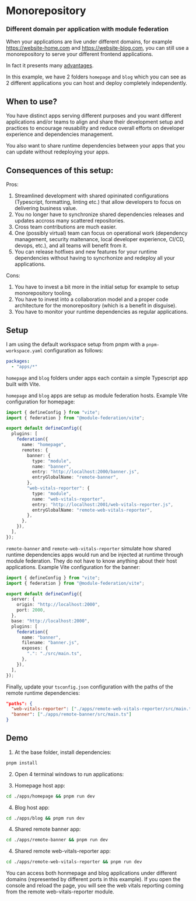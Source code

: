 # Monorepository

### Different domain per application with module federation

When your applications are live under different domains, for example https://website-home.com and https://website-blog.com, you can still use a monorepository to serve your different frontend applications.

In fact it presents many [advantages](https://www.simplefrontend.dev/blog/why-a-frontend-monorepo/).

In this example, we have 2 folders `homepage` and `blog` which you can see as 2 different applications you can host and deploy completely independently.

## When to use?

You have distinct apps serving different purposes and you want different applications and/or teams to align and share their development setup and practices to encourage reusability and reduce overall efforts on developer experience and dependencies management.

You also want to share runtime dependencies between your apps that you can update without redeploying your apps.

## Consequences of this setup:

Pros:

1. Streamlined development with shared opininated configurations (Typescript, formatting, linting etc.) that allow developers to focus on delivering business value.
1. You no longer have to synchronize shared dependencies releases and updates accross many scattered repositories.
1. Cross team contributions are much easier.
1. One (possibly virtual) team can focus on operational work (dependency management, security maitenance, local developer experience, CI/CD, devops, etc.), and all teams will benefit from it.
1. You can release hotfixes and new features for your runtime dependencies without having to syncrhonize and redeploy all your applications.

Cons:

1. You have to invest a bit more in the initial setup for example to setup monorepository tooling.
1. You have to invest into a collaboration model and a proper code architecture for the monorepository (which is a benefit in disguise).
1. You have to monitor your runtime dependencies as regular applications.

## Setup

I am using the default workspace setup from pnpm with a `pnpm-workspace.yaml` configuration as follows:

```yaml
packages:
  - "apps/*"
```

`homepage` and `blog` folders under apps each contain a simple Typescript app built with Vite.

`homepage` and `blog` apps are setup as module federation hosts. Example Vite configuration for homepage:

```typescript
import { defineConfig } from "vite";
import { federation } from "@module-federation/vite";

export default defineConfig({
  plugins: [
    federation({
      name: "homepage",
      remotes: {
        banner: {
          type: "module",
          name: "banner",
          entry: "http://localhost:2000/banner.js",
          entryGlobalName: "remote-banner",
        },
        "web-vitals-reporter": {
          type: "module",
          name: "web-vitals-reporter",
          entry: "http://localhost:2001/web-vitals-reporter.js",
          entryGlobalName: "remote-web-vitals-reporter",
        },
      },
    }),
  ],
});
```

`remote-banner` and `remote-web-vitals-reporter` simulate how shared runtime dependencies apps would run and be injected at runtime through module federation. They do not have to know anything about their host applications. Example Vite configuration for the banner:

```typescript
import { defineConfig } from "vite";
import { federation } from "@module-federation/vite";

export default defineConfig({
  server: {
    origin: "http://localhost:2000",
    port: 2000,
  },
  base: "http://localhost:2000",
  plugins: [
    federation({
      name: "banner",
      filename: "banner.js",
      exposes: {
        ".": "./src/main.ts",
      },
    }),
  ],
});
```

Finally, update your `tsconfig.json` configuration with the paths of the remote runtime dependencies:

```json
"paths": {
  "web-vitals-reporter": ["./apps/remote-web-vitals-reporter/src/main.ts"],
  "banner": ["./apps/remote-banner/src/main.ts"]
}
```

## Demo

1. At the base folder, install dependencies:

```bash
pnpm install
```

2. Open 4 terminal windows to run applications:

3. Homepage host app:

```bash
cd ./apps/homepage && pnpm run dev
```

4. Blog host app:

```bash
cd ./apps/blog && pnpm run dev
```

4. Shared remote banner app:

```bash
cd ./apps/remote-banner && pnpm run dev
```

4. Shared remote web-vitals-reporter app:

```bash
cd ./apps/remote-web-vitals-reporter && pnpm run dev
```

You can access both honmepage and blog applications under different domains (represented by different ports in this example). If you open the console and reload the page, you will see the web vitals reporting coming from the remote web-vitals-reporter module.
